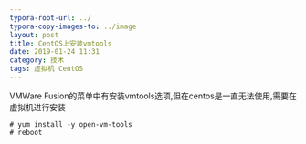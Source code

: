 ```yaml
---
typora-root-url: ../
typora-copy-images-to: ../image
layout: post
title: CentOS上安装vmtools
date: 2019-01-24 11:31
category: 技术
tags: 虚拟机 CentOS
---
```


VMWare Fusion的菜单中有安装vmtools选项,但在centos是一直无法使用,需要在虚拟机进行安装



```shell
# yum install -y open-vm-tools
# reboot
```

